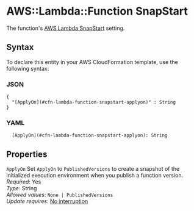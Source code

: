 # AWS::Lambda::Function SnapStart<a name="aws-properties-lambda-function-snapstart"></a>

The function's [AWS Lambda SnapStart](https://docs.aws.amazon.com/lambda/latest/dg/snapstart.html) setting\.

## Syntax<a name="aws-properties-lambda-function-snapstart-syntax"></a>

To declare this entity in your AWS CloudFormation template, use the following syntax:

### JSON<a name="aws-properties-lambda-function-snapstart-syntax.json"></a>

```
{
  "[ApplyOn](#cfn-lambda-function-snapstart-applyon)" : String
}
```

### YAML<a name="aws-properties-lambda-function-snapstart-syntax.yaml"></a>

```
  [ApplyOn](#cfn-lambda-function-snapstart-applyon): String
```

## Properties<a name="aws-properties-lambda-function-snapstart-properties"></a>

`ApplyOn`  <a name="cfn-lambda-function-snapstart-applyon"></a>
Set `ApplyOn` to `PublishedVersions` to create a snapshot of the initialized execution environment when you publish a function version\.  
*Required*: Yes  
*Type*: String  
*Allowed values*: `None | PublishedVersions`  
*Update requires*: [No interruption](https://docs.aws.amazon.com/AWSCloudFormation/latest/UserGuide/using-cfn-updating-stacks-update-behaviors.html#update-no-interrupt)